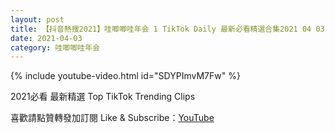 ```yaml
---
layout: post
title: 【抖音熱搜2021】哇唧唧哇年会 1 TikTok Daily 最新必看精選合集2021 04 03
date: 2021-04-03
category: 哇唧唧哇年会
---
```


{% include youtube-video.html id="SDYPImvM7Fw" %}

2021必看 最新精選 Top TikTok Trending Clips

喜歡請點贊轉發加訂閱 Like & Subscribe：[YouTube](https://www.youtube.com/channel/UCAoR7VcanIPd04uEq_GIylA/videos)

